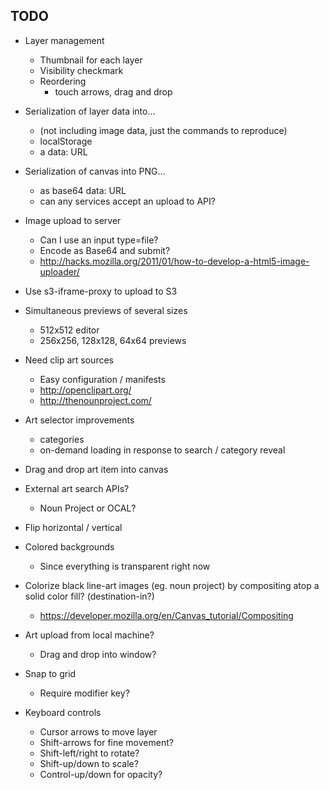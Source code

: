 TODO
----

* Layer management
    * Thumbnail for each layer
    * Visibility checkmark
    * Reordering
        * touch arrows, drag and drop

* Serialization of layer data into...
    * (not including image data, just the commands to reproduce)
    * localStorage
    * a data: URL

* Serialization of canvas into PNG...
    * as base64 data: URL
    * can any services accept an upload to API?

* Image upload to server
    * Can I use an input type=file?
    * Encode as Base64 and submit?
    * http://hacks.mozilla.org/2011/01/how-to-develop-a-html5-image-uploader/

* Use s3-iframe-proxy to upload to S3

* Simultaneous previews of several sizes
    * 512x512 editor
    * 256x256, 128x128, 64x64 previews

* Need clip art sources
    * Easy configuration / manifests
    * http://openclipart.org/
    * http://thenounproject.com/

* Art selector improvements
    * categories
    * on-demand loading in response to search / category reveal

* Drag and drop art item into canvas

* External art search APIs?
    * Noun Project or OCAL?

* Flip horizontal / vertical

* Colored backgrounds
    * Since everything is transparent right now

* Colorize black line-art images (eg. noun project) by compositing atop a solid
  color fill? (destination-in?)
  * https://developer.mozilla.org/en/Canvas_tutorial/Compositing

* Art upload from local machine? 
    * Drag and drop into window?

* Snap to grid
    * Require modifier key?

* Keyboard controls
    * Cursor arrows to move layer
    * Shift-arrows for fine movement?
    * Shift-left/right to rotate?
    * Shift-up/down to scale?
    * Control-up/down for opacity?
